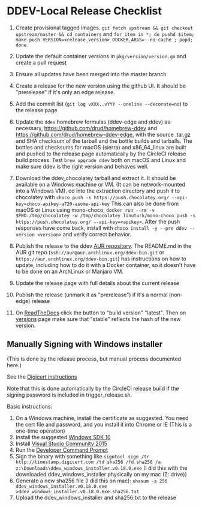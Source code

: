 # DDEV-Local Release Checklist

1. Create provisional tagged images. `git fetch upstream && git checkout upstream/master && cd containers` and `for item in *; do pushd $item; make push VERSION=<release_version> DOCKER_ARGS=--no-cache ; popd; done`

2. Update the default container versions in `pkg/version/version.go` and create a pull request
3. Ensure all updates have been merged into the master branch
4. Create a release for the new version using the github UI. It should be "prerelease" if it's only an edge release.
5. Add the commit list (`git log vXXX..vYYY --oneline --decorate=no`) to the release page
6. Update the `ddev` homebrew formulas (ddev-edge and ddev) as necessary, <https://github.com/drud/homebrew-ddev> and <https://github.com/drud/homebrew-ddev-edge,> with the source .tar.gz and SHA checksum of the tarball and the bottle builds and tarballs. The bottles and checksums for macOS (sierra) and x86_64_linux are built and pushed to the release page automatically by the CircleCI release build process. Test `brew upgrade ddev` both on macOS and Linux and make sure ddev is the right version and behaves well.
7. Download the ddev_chocolatey tarball and extract it. It should be available on a Windows machine or VM. (It can be network-mounted into a Windows VM). cd into the extraction directory and push it to chocolatey with `choco push -s https://push.chocolatey.org/ --api-key=choco-apikey-a720-asome-api-key` This can also be done from macOS or Linux using mono-choco, `docker run --rm -v $PWD:/tmp/chocolatey -w /tmp/chocolatey linuturk/mono-choco push -s https://push.chocolatey.org/ --api-key=<apikey>`. After the push responses have come back, install with `choco install -y --pre ddev --version <version>` and verify correct behavior.
8. Publish the release to the ddev [AUR repository](https://aur.archlinux.org/packages/ddev-bin/). The README.md in the AUR git repo (`ssh://aur@aur.archlinux.org/ddev-bin.git` or `https://aur.archlinux.org/ddev-bin.git`) has instructions on how to update, including how to do it with a Docker container, so it doesn't have to be done on an ArchLinux or Manjaro VM.
9. Update the release page with full details about the current release
10. Publish the release (unmark it as "prerelease") if it's a normal (non-edge) release
11. On [ReadTheDocs](https://readthedocs.org/projects/ddev/builds) click the button to "build version" "latest".  Then on [versions](https://readthedocs.org/projects/ddev/versions/) page make sure that "stable" reflects the hash of the new version.

## Manually Signing with Windows installer

(This is done by the release process, but manual process documented here.)

See the [Digicert instructions](https://www.digicert.com/code-signing/signcode-signtool-command-line.htm)

Note that this is done automatically by the CircleCI release build if the signing password is included in trigger_release.sh.

Basic instructions:

1. On a Windows machine, install the certificate as suggested. You need the cert file and password, and you install it into Chrome or IE (This is a one-time operation)
2. Install the suggested [Windows SDK 10](https://developer.microsoft.com/en-us/windows/downloads/windows-10-sdk)
3. Install [Visual Studio Community 2015](https://msdn.microsoft.com/en-us/library/mt613162.aspx)
4. Run the [Developer Command Prompt](https://docs.microsoft.com/en-us/dotnet/framework/tools/developer-command-prompt-for-vs)
5. Sign the binary with something like `signtool sign /tr http://timestamp.digicert.com /td sha256 /fd sha256 /a z:\Downloads\ddev_windows_installer.v0.18.0.exe` (I did this with the downloaded ddev_windows_installer physically on my mac (Z: drive))
6. Generate a new sha256 file (I did this on mac): `shasum -a 256 ddev_windows_installer.v0.18.0.exe >ddev_windows_installer.v0.18.0.exe.sha256.txt`
7. Upload the ddev_windows_installer and sha256.txt to the release
